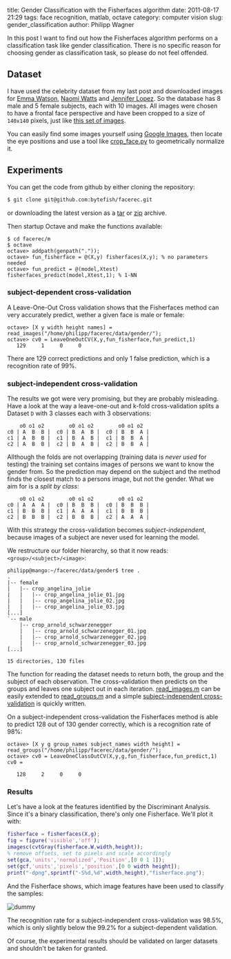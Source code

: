 title: Gender Classification with the Fisherfaces algorithm
date: 2011-08-17 21:29
tags: face recognition, matlab, octave
category: computer vision
slug: gender_classification
author: Philipp Wagner

In this post I want to find out how the Fisherfaces algorithm performs on a classification task like gender classification. There is no specific reason for choosing gender as classification task, so please do not feel offended.

## Dataset ##

I have used the celebrity dataset from my last post and downloaded images for [Emma Watson](http://en.wikipedia.org/wiki/Emma_Watson), [Naomi Watts](http://en.wikipedia.org/wiki/Naomi_Watts) and [Jennifer Lopez](http://en.wikipedia.org/wiki/Jennifer_lopez). 
So the database has 8 male and 5 female subjects, each with 10 images. All images were chosen to have a frontal face perspective and have been cropped to a size of ``140x140`` pixels, 
just like [this set of images](/static/images/blog/fisherfaces/clooney_set.png). 

You can easily find some images yourself using [Google Images](http://images.google.com), then locate the eye positions and use a tool like [crop_face.py](https://www.bytefish.de/blog/aligning_face_images) to geometrically normalize it.

## Experiments ##

You can get the code from github by either cloning the repository:

```sh
$ git clone git@github.com:bytefish/facerec.git
```

or downloading the latest version as a [tar](https://codeberg.org/bytefish/facerec/tarball/master) or [zip](https://codeberg.org/bytefish/facerec/zipball/master) archive.

Then startup Octave and make the functions available:

```
$ cd facerec/m
$ octave
octave> addpath(genpath("."));
octave> fun_fisherface = @(X,y) fisherfaces(X,y); % no parameters needed
octave> fun_predict = @(model,Xtest) fisherfaces_predict(model,Xtest,1); % 1-NN
```

### subject-dependent cross-validation ###

A Leave-One-Out Cross validation shows that the Fisherfaces method can very accurately predict, wether a given face is male or female:

```
octave> [X y width height names] = read_images("/home/philipp/facerec/data/gender/");
octave> cv0 = LeaveOneOutCV(X,y,fun_fisherface,fun_predict,1)
   129     1     0     0
```

There are 129 correct predictions and only 1 false prediction, which is a recognition rate of 99%.

### subject-independent cross-validation ###

The results we got were very promising, but they are probably misleading. Have a look at the way a leave-one-out and k-fold cross-validation splits a Dataset ``D`` with 3 classes each with 3 observations:

```
    o0 o1 o2        o0 o1 o2        o0 o1 o2  
c0 | A  B  B |  c0 | B  A  B |  c0 | B  B  A |
c1 | A  B  B |  c1 | B  A  B |  c1 | B  B  A |
c2 | A  B  B |  c2 | B  A  B |  c2 | B  B  A |
```

Allthough the folds are not overlapping (training data is *never used* for testing) the training set contains images of persons we want to know the gender from. 
So the prediction may depend on the subject and the method finds the closest match to a persons image, but not the gender. What we aim for is a *split by class*:

```
    o0 o1 o2        o0 o1 o2        o0 o1 o2  
c0 | A  A  A |  c0 | B  B  B |  c0 | B  B  B |
c1 | B  B  B |  c1 | A  A  A |  c1 | B  B  B |
c2 | B  B  B |  c2 | B  B  B |  c2 | A  A  A |
```

With this strategy the cross-validation becomes *subject-independent*, because images of a subject are never used for learning the model. 

We restructure our folder hierarchy, so that it now reads: ``<group>/<subject>/<image>``:

```
philipp@mango:~/facerec/data/gender$ tree .
.
|-- female
|   |-- crop_angelina_jolie
|   |   |-- crop_angelina_jolie_01.jpg
|   |   |-- crop_angelina_jolie_02.jpg
|   |   |-- crop_angelina_jolie_03.jpg
[...]
`-- male
    |-- crop_arnold_schwarzenegger
    |   |-- crop_arnold_schwarzenegger_01.jpg
    |   |-- crop_arnold_schwarzenegger_02.jpg
    |   |-- crop_arnold_schwarzenegger_03.jpg
[...]

15 directories, 130 files
```

The function for reading the dataset needs to return both, the group and the subject of each observation. The cross-validation then predicts on the groups and leaves one subject 
out in each iteration. [read_images.m](https://codeberg.org/bytefish/facerec/blob/master/m/util/read_images.m) can be easily extended to [read_groups.m](https://codeberg.org/bytefish/facerec/blob/master/m/util/read_groups.m) 
and a simple [subject-independent cross-validation](https://codeberg.org/bytefish/facerec/blob/master/m/validation/LeaveOneClassOutCV.m) is quickly written.

On a subject-independent cross-validation the Fisherfaces method is able to predict 128 out of 130 gender correctly, which is a recognition rate of 98%:

```
octave> [X y g group_names subject_names width height] = read_groups("/home/philipp/facerec/data/gender/");
octave> cv0 = LeaveOneClassOutCV(X,y,g,fun_fisherface,fun_predict,1)
cv0 =

   128     2     0     0
```

### Results ###

Let's have a look at the features identified by the Discriminant Analysis. Since it's a binary classification, there's only one Fisherface. We'll plot it with:

```matlab
fisherface = fisherfaces(X,g);
fig = figure('visible','off');
imagesc(cvtGray(fisherface.W,width,height));
% remove offsets, set to pixels and scale accordingly
set(gca,'units','normalized','Position',[0 0 1 1]);
set(gcf,'units','pixels','position',[0 0 width height]);
print("-dpng",sprintf("-S%d,%d",width,height),"fisherface.png");
```

And the Fisherface shows, which image features have been used to classify the samples:

<img alt="dummy" src="/static/images/blog/gender_classification/fisherface.png" class="mediacenter" />

The recognition rate for a subject-independent cross-validation was 98.5%, which is only slightly below the 99.2% for a subject-dependent validation. 

Of course, the experimental results should be validated on larger datasets and shouldn't be taken for granted.